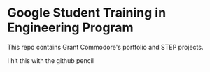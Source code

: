 # Google Student Training in Engineering Program

This repo contains Grant Commodore's portfolio and STEP projects.

I hit this with the github pencil
